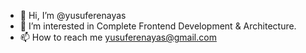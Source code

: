 - 👋 Hi, I’m @yusuferenayas
- 👀 I’m interested in Complete Frontend Development & Architecture.
- 📫 How to reach me yusuferenayas@gmail.com

<!---
yusuferenayas/yusuferenayas is a ✨ special ✨ repository because its `README.md` (this file) appears on your GitHub profile.
You can click the Preview link to take a look at your changes.
--->
